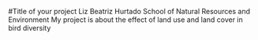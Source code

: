 #Title of your project
Liz Beatriz Hurtado
School of Natural Resources and Environment
My project is about the effect of land use and land cover in bird diversity